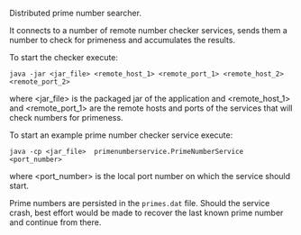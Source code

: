 Distributed prime number searcher.

It connects to a number of remote number checker services, sends them a number to check for primeness and accumulates the results.

To start the checker execute:
```
java -jar <jar_file> <remote_host_1> <remote_port_1> <remote_host_2> <remote_port_2>

```

where <jar_file> is the packaged jar of the application and <remote_host_1> and <remote_port_1> are the remote hosts and ports of the services that will check numbers for primeness.

To start an example prime number checker service execute:
```
java -cp <jar_file>  primenumberservice.PrimeNumberService <port_number>
```

where <port_number> is the local port number on which the service should start.

Prime numbers are persisted in the `primes.dat` file. Should the service crash, best effort would be made to recover the last known prime number and continue from there.
